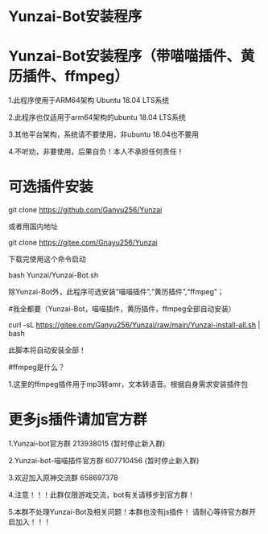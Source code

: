 # Yunzai-Bot安装程序
# Yunzai-Bot安装程序（带喵喵插件、黄历插件、ffmpeg）

1.此程序使用于ARM64架构 Ubuntu 18.04 LTS系统

2.此程序也仅适用于arm64架构的ubuntu 18.04 LTS系统

3.其他平台架构，系统请不要使用，非ubuntu 18.04也不要用

4.不听劝，非要使用，后果自负！本人不承担任何责任！

# 可选插件安装
git clone https://github.com/Ganyu256/Yunzai 

或者用国内地址 

git clone https://gitee.com/Gnayu256/Yunzai

下载完使用这个命令启动 

bash Yunzai/Yunzai-Bot.sh

除Yunzai-Bot外，此程序可选安装“喵喵插件”,“黄历插件”,“ffmpeg”；

#我全都要（Yunzai-Bot，喵喵插件，黄历插件，ffmpeg全部自动安装）

curl -sL https://gitee.com/Ganyu256/Yunzai/raw/main/Yunzai-install-all.sh | bash

此脚本将自动安装全部！

#ffmpeg是什么？

1.这里的ffmpeg插件用于mp3转amr，文本转语音。根据自身需求安装插件包

# 更多js插件请加官方群
1.Yunzai-bot官方群 213938015 (暂时停止新入群)

2.Yunzai-bot-喵喵插件官方群 607710456 (暂时停止新入群)

3.欢迎加入原神交流群 658697378 

4.注意！！！此群仅限游戏交流，bot有关请移步到官方群！

5.本群不处理Yunzai-Bot及相关问题！本群也没有js插件！
请耐心等待官方群开启加入！！！
